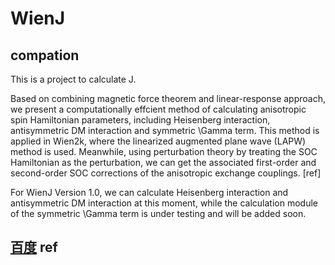 WienJ
====
compation
------
This is a project to calculate J.

Based on combining magnetic force theorem and linear-response approach, we present a computationally effcient method of calculating anisotropic spin Hamiltonian parameters, including Heisenberg interaction, antisymmetric DM interaction and symmetric \Gamma term. This method is applied in Wien2k, where the linearized augmented plane wave (LAPW) method is used. Meanwhile, using perturbation theory by treating the SOC Hamiltonian as the perturbation, we can get the associated first-order and second-order SOC corrections of the anisotropic exchange couplings. [ref]

For WienJ Version 1.0, we can calculate Heisenberg interaction and antisymmetric DM interaction at this moment, while the calculation module of the symmetric \Gamma term is under testing and will be added soon.

[百度](http://baidu.com)
ref
----
